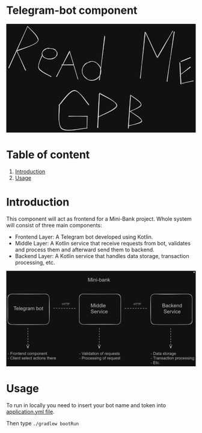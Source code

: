 # Telegram-bot component

![readme_logo.png](resources%2Freadme_logo.png)

# Table of content

1. [Introduction](#Introduction)
2. [Usage](#Usage)

# Introduction

This component will act as frontend for a Mini-Bank project. Whole system will consist of three main components:

* Frontend Layer: A Telegram bot developed using Kotlin.
* Middle Layer: A Kotlin service that receive requests from bot, validates and process them and afterward send them to backend.
* Backend Layer: A Kotlin service that handles data storage, transaction processing, etc.

![bot-info.png](resources%2Fbot-info.png)

# Usage

To run in locally you need to insert your bot name and token into [application.yml file](zolbot%2Fsrc%2Fmain%2Fresources%2Fapplication.yml).

Then type `./gradlew bootRun`

